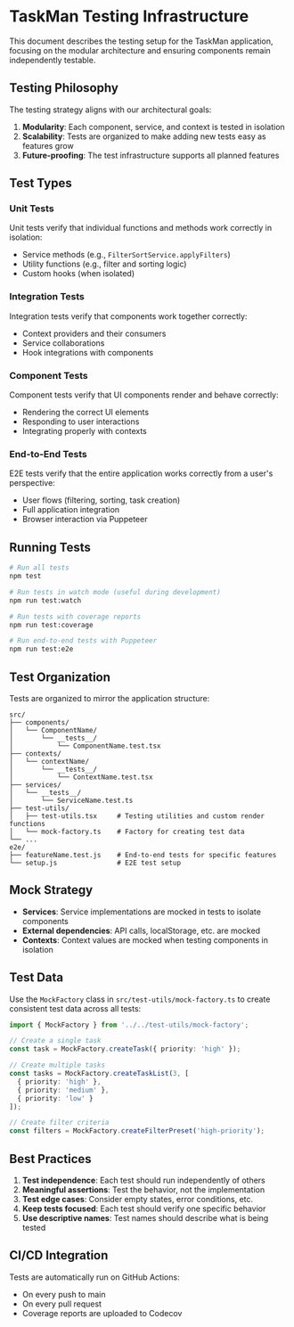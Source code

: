 # TaskMan Testing Infrastructure

This document describes the testing setup for the TaskMan application, focusing on the modular architecture and ensuring components remain independently testable.

## Testing Philosophy

The testing strategy aligns with our architectural goals:

1. **Modularity**: Each component, service, and context is tested in isolation
2. **Scalability**: Tests are organized to make adding new tests easy as features grow
3. **Future-proofing**: The test infrastructure supports all planned features

## Test Types

### Unit Tests

Unit tests verify that individual functions and methods work correctly in isolation:
- Service methods (e.g., `FilterSortService.applyFilters`)
- Utility functions (e.g., filter and sorting logic)
- Custom hooks (when isolated)

### Integration Tests

Integration tests verify that components work together correctly:
- Context providers and their consumers
- Service collaborations
- Hook integrations with components

### Component Tests

Component tests verify that UI components render and behave correctly:
- Rendering the correct UI elements
- Responding to user interactions
- Integrating properly with contexts

### End-to-End Tests

E2E tests verify that the entire application works correctly from a user's perspective:
- User flows (filtering, sorting, task creation)
- Full application integration
- Browser interaction via Puppeteer

## Running Tests

```bash
# Run all tests
npm test

# Run tests in watch mode (useful during development)
npm run test:watch

# Run tests with coverage reports
npm run test:coverage

# Run end-to-end tests with Puppeteer
npm run test:e2e
```

## Test Organization

Tests are organized to mirror the application structure:

```
src/
├── components/
│   └── ComponentName/
│       └── __tests__/
│           └── ComponentName.test.tsx
├── contexts/
│   └── contextName/
│       └── __tests__/
│           └── ContextName.test.tsx
├── services/
│   └── __tests__/
│       └── ServiceName.test.ts
├── test-utils/
│   ├── test-utils.tsx     # Testing utilities and custom render functions
│   └── mock-factory.ts    # Factory for creating test data
└── ...
e2e/
├── featureName.test.js    # End-to-end tests for specific features
└── setup.js               # E2E test setup
```

## Mock Strategy

- **Services**: Service implementations are mocked in tests to isolate components
- **External dependencies**: API calls, localStorage, etc. are mocked
- **Contexts**: Context values are mocked when testing components in isolation

## Test Data

Use the `MockFactory` class in `src/test-utils/mock-factory.ts` to create consistent test data across all tests:

```typescript
import { MockFactory } from '../../test-utils/mock-factory';

// Create a single task
const task = MockFactory.createTask({ priority: 'high' });

// Create multiple tasks
const tasks = MockFactory.createTaskList(3, [
  { priority: 'high' },
  { priority: 'medium' },
  { priority: 'low' }
]);

// Create filter criteria
const filters = MockFactory.createFilterPreset('high-priority');
```

## Best Practices

1. **Test independence**: Each test should run independently of others
2. **Meaningful assertions**: Test the behavior, not the implementation
3. **Test edge cases**: Consider empty states, error conditions, etc.
4. **Keep tests focused**: Each test should verify one specific behavior
5. **Use descriptive names**: Test names should describe what is being tested

## CI/CD Integration

Tests are automatically run on GitHub Actions:
- On every push to main
- On every pull request
- Coverage reports are uploaded to Codecov

